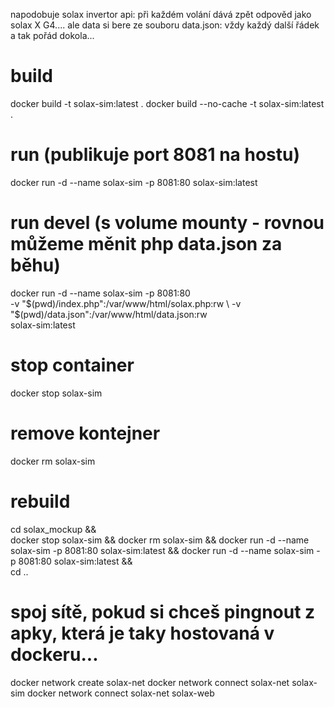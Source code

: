 napodobuje solax invertor api: při každém volání dává zpět odpověd jako solax X G4....
ale data si bere ze souboru data.json: vždy každý další řádek a tak pořád dokola...

# build
docker build -t solax-sim:latest .
docker build --no-cache -t solax-sim:latest .

# run (publikuje port 8081 na hostu)
docker run -d --name solax-sim -p 8081:80 solax-sim:latest

# run devel (s volume mounty - rovnou můžeme měnit php  data.json za běhu) 
docker run -d --name solax-sim -p 8081:80 \
  -v "$(pwd)/index.php":/var/www/html/solax.php:rw \
  -v "$(pwd)/data.json":/var/www/html/data.json:rw \
  solax-sim:latest

# stop container
docker stop solax-sim

# remove kontejner
docker rm solax-sim


# rebuild
cd solax_mockup && \
docker stop solax-sim && docker rm solax-sim && docker run -d --name solax-sim -p 8081:80 solax-sim:latest && docker run -d --name solax-sim -p 8081:80 solax-sim:latest && \
cd ..



# spoj sítě, pokud si chceš pingnout z apky, která je taky hostovaná v dockeru...
docker network create solax-net
docker network connect solax-net solax-sim
docker network connect solax-net solax-web
